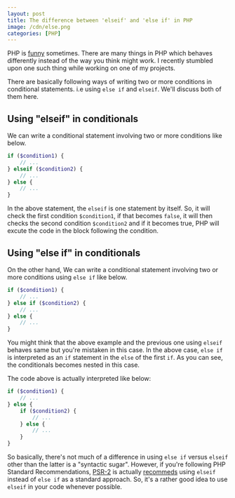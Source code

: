 ```yaml
---
layout: post
title: The difference between 'elseif' and 'else if' in PHP
image: /cdn/else.png
categories: [PHP]
---
```


PHP is [funny](http://phpsadness.com/) sometimes. There are many things in PHP which behaves differently instead of the way you think might work. I recently stumbled upon one such thing while working on one of my projects. 

There are basically following ways of writing two or more conditions in conditional statements. i.e using `else if` and `elseif`. We'll discuss both of them here.

## Using "elseif" in conditionals

We can write a conditional statement involving two or more conditions like below.

```php
if ($condition1) {
    // ...
} elseif ($condition2) {
    // ...
} else {
    // ...
}
```

In the above statement, the `elseif` is one statement by itself. So, it will check the first condition `$condition1`, if that becomes `false`, it will then checks the second condition `$condition2` and if it becomes true, PHP will excute the code in the block following the condition.

## Using "else if" in conditionals

On the other hand, We can write a conditional statement involving two or more conditions using `else if` like below.

```php
if ($condition1) {
    // ...
} else if ($condition2) {
    // ...
} else {
    // ...
}
```

You might think that the above example and the previous one using `elseif` behaves same but you're mistaken in this case. In the above case, `else if` is interpreted as an `if` statement in the `else` of the first `if`. As you can see, the conditionals becomes nested in this case.

The code above is actually interpreted like below:

```php
if ($condition1) {
    // ...
} else {
    if ($condition2) {
        // ...
    } else {
        // ...
    }
}
```

So basically, there's not much of a difference in using `else if` versus `elseif` other than the latter is a "syntactic sugar". However, if you're following PHP Standard Recommendations, [PSR-2](https://www.php-fig.org/psr/psr-2) is actually [recommeds](https://www.php-fig.org/psr/psr-2/#51-if-elseif-else) using `elseif` instead of `else if` as a standard approach. So, it's a rather good idea to use `elseif` in your code whenever possible.



